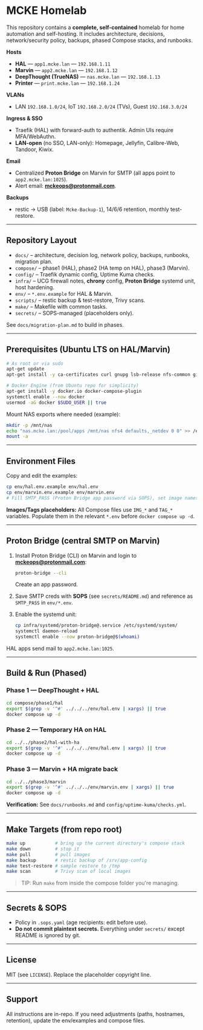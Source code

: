 # MCKE Homelab

This repository contains a **complete, self-contained** homelab for home automation and self-hosting.
It includes architecture, decisions, network/security policy, backups, phased Compose stacks, and runbooks.

**Hosts**
- **HAL** — `app1.mcke.lan` — `192.168.1.11`
- **Marvin** — `app2.mcke.lan` — `192.168.1.12`
- **DeepThought (TrueNAS)** — `nas.mcke.lan` — `192.168.1.13`
- **Printer** — `print.mcke.lan` — `192.168.1.24`

**VLANs**
- LAN `192.168.1.0/24`, IoT `192.168.2.0/24` (TVs), Guest `192.168.3.0/24`

**Ingress & SSO**
- Traefik (HAL) with forward-auth to authentik. Admin UIs require MFA/WebAuthn.
- **LAN-open** (no SSO, LAN-only): Homepage, Jellyfin, Calibre-Web, Tandoor, Kiwix.

**Email**
- Centralized **Proton Bridge** on Marvin for SMTP (all apps point to `app2.mcke.lan:1025`).
- Alert email: **mckeops@protonmail.com**.

**Backups**
- restic → USB (label: `Mcke-Backup-1`), 14/6/6 retention, monthly test-restore.

---

## Repository Layout

- `docs/` – architecture, decision log, network policy, backups, runbooks, migration plan.
- `compose/` – phase1 (HAL), phase2 (HA temp on HAL), phase3 (Marvin).
- `config/` – Traefik dynamic config, Uptime Kuma checks.
- `infra/` – UCG firewall notes, **chrony** config, **Proton Bridge** systemd unit, host hardening.
- `env/` – `*.env.example` for HAL & Marvin.
- `scripts/` – restic backup & test-restore, Trivy scans.
- `make/` – Makefile with common tasks.
- `secrets/` – SOPS-managed (placeholders only).

See `docs/migration-plan.md` to build in phases.

---

## Prerequisites (Ubuntu LTS on HAL/Marvin)

```bash
# As root or via sudo
apt-get update
apt-get install -y ca-certificates curl gnupg lsb-release nfs-common git

# Docker Engine (from Ubuntu repo for simplicity)
apt-get install -y docker.io docker-compose-plugin
systemctl enable --now docker
usermod -aG docker $SUDO_USER || true
```

Mount NAS exports where needed (example):
```bash
mkdir -p /mnt/nas
echo "nas.mcke.lan:/pool/apps /mnt/nas nfs4 defaults,_netdev 0 0" >> /etc/fstab
mount -a
```

---

## Environment Files

Copy and edit the examples:
```bash
cp env/hal.env.example env/hal.env
cp env/marvin.env.example env/marvin.env
# Fill SMTP_PASS (Proton Bridge app password via SOPS), set image names/tags
```

**Images/Tags placeholders:** All Compose files use `IMG_*` and `TAG_*` variables.
Populate them in the relevant `*.env` before `docker compose up -d`.

---

## Proton Bridge (central SMTP on Marvin)

1. Install Proton Bridge (CLI) on Marvin and login to **mckeops@protonmail.com**:
   ```bash
   proton-bridge --cli
   ```
   Create an app password.

2. Save SMTP creds with **SOPS** (see `secrets/README.md`) and reference as `SMTP_PASS` in `env/*.env`.

3. Enable the systemd unit:
   ```bash
   cp infra/systemd/proton-bridge@.service /etc/systemd/system/
   systemctl daemon-reload
   systemctl enable --now proton-bridge@$(whoami)
   ```

HAL apps send mail to `app2.mcke.lan:1025`.

---

## Build & Run (Phased)

### Phase 1 — DeepThought + HAL
```bash
cd compose/phase1/hal
export $(grep -v '^#' ../../../env/hal.env | xargs) || true
docker compose up -d
```

### Phase 2 — Temporary HA on HAL
```bash
cd ../../phase2/hal-with-ha
export $(grep -v '^#' ../../../env/hal.env | xargs) || true
docker compose up -d
```

### Phase 3 — Marvin + HA migrate back
```bash
cd ../../phase3/marvin
export $(grep -v '^#' ../../../env/marvin.env | xargs) || true
docker compose up -d
```

**Verification:** See `docs/runbooks.md` and `config/uptime-kuma/checks.yml`.

---

## Make Targets (from repo root)

```bash
make up           # bring up the current directory's compose stack
make down         # stop it
make pull         # pull images
make backup       # restic backup of /srv/app-config
make test-restore # sample restore to /tmp
make scan         # Trivy scan of local images
```

> TIP: Run `make` from inside the compose folder you're managing.

---

## Secrets & SOPS

- Policy in `.sops.yaml` (age recipients: edit before use).
- **Do not commit plaintext secrets.** Everything under `secrets/` except README is ignored by git.

---

## License

MIT (see `LICENSE`). Replace the placeholder copyright line.

---

## Support

All instructions are in-repo. If you need adjustments (paths, hostnames, retention), update the env/examples and compose files.
